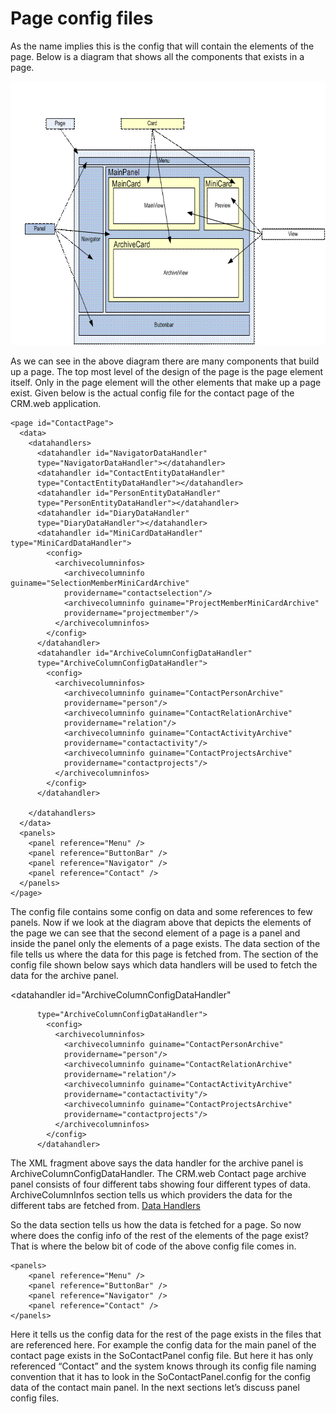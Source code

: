<properties date="2016-06-24"
SortOrder="13"
/>

Page config files
=================

As the name implies this is the config that will contain the elements of the page. Below is a diagram that shows all the components that exists in a page.

<img src="../Pagebuilder%20config%20files_files/image001.gif" width="680" height="422" />

As we can see in the above diagram there are many components that build up a page. The top most level of the design of the page is the page element itself. Only in the page element will the other elements that make up a page exist. Given below is the actual config file for the contact page of the CRM.web application.

```
<page id="ContactPage">
  <data>
    <datahandlers>
      <datahandler id="NavigatorDataHandler"
      type="NavigatorDataHandler"></datahandler>
      <datahandler id="ContactEntityDataHandler"
      type="ContactEntityDataHandler"></datahandler>
      <datahandler id="PersonEntityDataHandler"
      type="PersonEntityDataHandler"></datahandler>
      <datahandler id="DiaryDataHandler"
      type="DiaryDataHandler"></datahandler>
      <datahandler id="MiniCardDataHandler" type="MiniCardDataHandler">
        <config>
          <archivecolumninfos>
            <archivecolumninfo guiname="SelectionMemberMiniCardArchive"
            providername="contactselection"/>
            <archivecolumninfo guiname="ProjectMemberMiniCardArchive"
            providername="projectmember"/>
          </archivecolumninfos>         
        </config>
      </datahandler>
      <datahandler id="ArchiveColumnConfigDataHandler"
      type="ArchiveColumnConfigDataHandler">
        <config>
          <archivecolumninfos>
            <archivecolumninfo guiname="ContactPersonArchive"
            providername="person"/>
            <archivecolumninfo guiname="ContactRelationArchive"
            providername="relation"/>
            <archivecolumninfo guiname="ContactActivityArchive"
            providername="contactactivity"/>
            <archivecolumninfo guiname="ContactProjectsArchive"
            providername="contactprojects"/>
          </archivecolumninfos>
        </config>      
      </datahandler>
 
    </datahandlers>
  </data>
  <panels>
    <panel reference="Menu" />
    <panel reference="ButtonBar" />
    <panel reference="Navigator" />
    <panel reference="Contact" />
  </panels>
</page>
```

 

The config file contains some config on data and some references to few panels. Now if we look at the diagram above that depicts the elements of the page we can see that the second element of a page is a panel and inside the panel only the elements of a page exists. The data section of the file tells us where the data for this page is fetched from. The section of the config file shown below says which data handlers will be used to fetch the data for the archive panel.

&lt;datahandler id="ArchiveColumnConfigDataHandler"

```
      type="ArchiveColumnConfigDataHandler">
        <config>
          <archivecolumninfos>
            <archivecolumninfo guiname="ContactPersonArchive"
            providername="person"/>
            <archivecolumninfo guiname="ContactRelationArchive"
            providername="relation"/>
            <archivecolumninfo guiname="ContactActivityArchive"
            providername="contactactivity"/>
            <archivecolumninfo guiname="ContactProjectsArchive"
            providername="contactprojects"/>
          </archivecolumninfos>
        </config>      
      </datahandler>
```

 

The XML fragment above says the data handler for the archive panel is ArchiveColumnConfigDataHandler. The CRM.web Contact page archive panel consists of four different tabs showing four different types of data. ArchiveColumnInfos section tells us which providers the data for the different tabs are fetched from. [Data Handlers](../User%20Controls/User%20Controls%20Data%20Binding/User%20Controls%20Data%20Binding.md)

So the data section tells us how the data is fetched for a page. So now where does the config info of the rest of the elements of the page exist? That is where the below bit of code of the above config file comes in.

```
<panels>
    <panel reference="Menu" />
    <panel reference="ButtonBar" />
    <panel reference="Navigator" />
    <panel reference="Contact" />
</panels>
```

 

Here it tells us the config data for the rest of the page exists in the files that are referenced here. For example the config data for the main panel of the contact page exists in the SoContactPanel config file. But here it has only referenced “Contact” and the system knows through its config file naming convention that it has to look in the SoContactPanel.config for the config data of the contact main panel. In the next sections let’s discuss panel config files.
